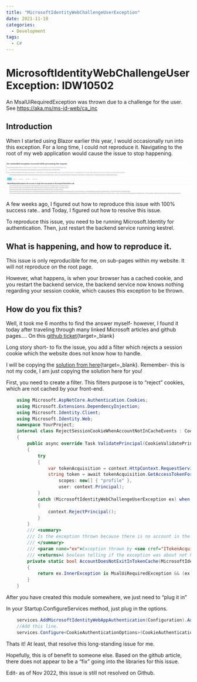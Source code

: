 ```yaml
---
title: "MicrosoftIdentityWebChallengeUserException"
date: 2021-11-10
categories:
  - Development
tags:
  - C#
---
```


# MicrosoftIdentityWebChallengeUserException: IDW10502

An MsalUiRequiredException was thrown due to a challenge for the user. See https://aka.ms/ms-id-web/ca_inc

<!-- more -->

## Introduction

When I started using Blazor earlier this year, I would occasionally run into this exception. For a long time, I could not reproduce it. Navigating to the root of my web application would cause the issue to stop happening.

![Image showing MicrosoftIdentityWebChallengeUserException](assets/msal-exception.png)

A few weeks ago, I figured out how to reproduce this issue with 100% success rate.. and Today, I figured out how to resolve this issue.

To reproduce this issue, you need to be running Microsoft.Identity for authentication. Then, just restart the backend service running kestrel.

## What is happening, and how to reproduce it.

This issue is only reproducible for me, on sub-pages within my website. It will not reproduce on the root page.

However, what happens, is when your browser has a cached cookie, and you restart the backend service, the backend service now knows nothing regarding your session cookie, which causes this exception to be thrown.

## How do you fix this?

Well, it took me 6 months to find the answer myself- however, I found it today after traveling through many linked Microsoft articles and github pages…. On this [github ticket](https://github.com/AzureAD/microsoft-identity-web/issues/13){target=_blank}

Long story short- to fix the issue, you add a filter which rejects a session cookie which the website does not know how to handle.

I will be copying the [solution from here](https://github.com/AzureAD/microsoft-identity-web/issues/13#issuecomment-878528492){target=_blank}. Remember- this is not my code, I am just copying the solution here for you!

First, you need to create a filter. This filters purpose is to “reject” cookies, which are not cached by your front-end.

``` csharp title="RejectSessionCookieWhenAccountNotInCacheEvents.cs"
    using Microsoft.AspNetCore.Authentication.Cookies;
    using Microsoft.Extensions.DependencyInjection;
    using Microsoft.Identity.Client;
    using Microsoft.Identity.Web;
    namespace YourProject;
    internal class RejectSessionCookieWhenAccountNotInCacheEvents : CookieAuthenticationEvents
    {
        public async override Task ValidatePrincipal(CookieValidatePrincipalContext context)
        {
            try
            {
                var tokenAcquisition = context.HttpContext.RequestServices.GetRequiredService<ITokenAcquisition>();
                string token = await tokenAcquisition.GetAccessTokenForUserAsync(
                    scopes: new[] { "profile" },
                    user: context.Principal);
            }
            catch (MicrosoftIdentityWebChallengeUserException ex) when (AccountDoesNotExitInTokenCache(ex))
            {
                context.RejectPrincipal();
            }
        }
        /// <summary>
        /// Is the exception thrown because there is no account in the token cache?
        /// </summary>
        /// <param name="ex">Exception thrown by <see cref="ITokenAcquisition"/>.GetTokenForXX methods.</param>
        /// <returns>A boolean telling if the exception was about not having an account in the cache</returns>
        private static bool AccountDoesNotExitInTokenCache(MicrosoftIdentityWebChallengeUserException ex)
        {
            return ex.InnerException is MsalUiRequiredException && (ex.InnerException as MsalUiRequiredException).ErrorCode == "user_null";
        }
    }
```

After you have created this module somewhere, we just need to “plug it in”

In your Startup.ConfigureServices method, just plug in the options.

``` csharp title="Startup.cs"
    services.AddMicrosoftIdentityWebAppAuthentication(Configuration).AddInMemoryTokenCaches();
    //Add this line.
    services.Configure<CookieAuthenticationOptions>(CookieAuthenticationDefaults.AuthenticationScheme, options => options.Events = new RejectSessionCookieWhenAccountNotInCacheEvents());

```

Thats it! At least, that resolve this long-standing issue for me.

Hopefully, this is of benefit to someone else. Based on the github article, there does not appear to be a “fix” going into the libraries for this issue.

Edit- as of Nov 2022, this issue is still not resolved on Github.